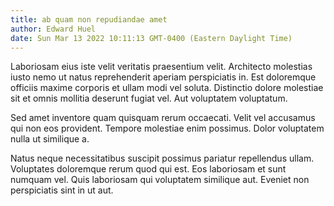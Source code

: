 ```yaml
---
title: ab quam non repudiandae amet
author: Edward Huel
date: Sun Mar 13 2022 10:11:13 GMT-0400 (Eastern Daylight Time)
---
```

Laboriosam eius iste velit veritatis praesentium velit. Architecto molestias iusto nemo ut natus reprehenderit aperiam perspiciatis in. Est doloremque officiis maxime corporis et ullam modi vel soluta. Distinctio dolore molestiae sit et omnis mollitia deserunt fugiat vel. Aut voluptatem voluptatum.

 Sed amet inventore quam quisquam rerum occaecati. Velit vel accusamus qui non eos provident. Tempore molestiae enim possimus. Dolor voluptatem nulla ut similique a.

 Natus neque necessitatibus suscipit possimus pariatur repellendus ullam. Voluptates doloremque rerum quod qui est. Eos laboriosam et sunt numquam vel. Quis laboriosam qui voluptatem similique aut. Eveniet non perspiciatis sint in ut aut.